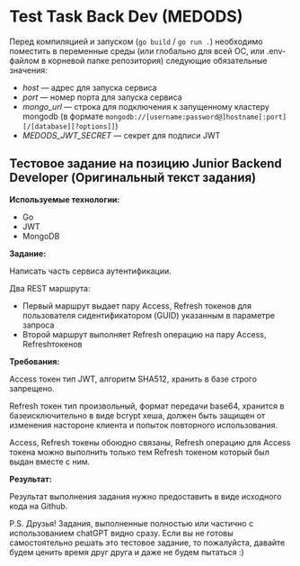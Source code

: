 # Test Task Back Dev (MEDODS)

Перед компиляцией и запуском (`go build` / `go run .`) необходимо поместить в переменные среды (или глобально для всей ОС, или .env-файлом в корневой папке репозитория) следующие обязательные значения:

- *host* — адрес для запуска сервиса
- *port* — номер порта для запуска сервиса
- *mongo_url* — строка для подключения к запущенному кластеру mongodb (в формате `mongodb://[username:password@]hostname[:port][/[database][?options]]`)
- *MEDODS_JWT_SECRET* — секрет для подписи JWT


## Тестовое задание на позицию Junior Backend Developer (Оригинальный текст задания)

**Используемые технологии:**

- Go
- JWT
- MongoDB

**Задание:**

Написать часть сервиса аутентификации.

Два REST маршрута:

- Первый маршрут выдает пару Access, Refresh токенов для пользователя сидентификатором (GUID) указанным в параметре запроса
- Второй маршрут выполняет Refresh операцию на пару Access, Refreshтокенов

**Требования:**

Access токен тип JWT, алгоритм SHA512, хранить в базе строго запрещено.

Refresh токен тип произвольный, формат передачи base64, хранится в базеисключительно в виде bcrypt хеша, должен быть защищен от изменения настороне клиента и попыток повторного использования.

Access, Refresh токены обоюдно связаны, Refresh операцию для Access токена можно выполнить только тем Refresh токеном который был выдан вместе с ним.

**Результат:**

Результат выполнения задания нужно предоставить в виде исходного кода на Github.

P.S. Друзья! Задания, выполненные полностью или частично с использованием chatGPT видно сразу. Если вы не готовы самостоятельно решать это тестовое задание, то пожалуйста, давайте будем ценить время друг друга и даже не будем пытаться :)
